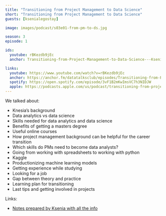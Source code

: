 ```yaml
---
title: "Transitioning from Project Management to Data Science"
short: "Transitioning from Project Management to Data Science"
guests: [ksenialegostay]

image: images/podcast/s03e01-from-pm-to-ds.jpg

season: 3
episode: 1

ids:
  youtube: rBKezdb9jEc
  anchor: Transitioning-from-Project-Management-to-Data-Science---Ksenia-Legostay-euig2a

links:
  youtube: https://www.youtube.com/watch?v=rBKezdb9jEc
  anchor: https://anchor.fm/datatalksclub/episodes/Transitioning-from-Project-Management-to-Data-Science---Ksenia-Legostay-euig2a
  spotify: https://open.spotify.com/episode/3vF1B2mKwImsVC7h3NIDJW
  apple: https://podcasts.apple.com/us/podcast/transitioning-from-project-management-to-data-science/id1541710331?i=1000516467544
---
```


We talked about:

- Knesia’s background
- Data analytics vs data science
- Skills needed for data analytics and data science
- Benefits of getting a masters degree
- Useful online courses
- How project management background can be helpful for the career transition
- Which skills do PMs need to become data analysts?
- Going from working with spreadsheets to working with python
- Kaggle
- Productionizing machine learning models
- Getting experience while studying
- Looking for a job
- Gap between theory and practice
- Learning plan for transitioning
- Last tips and getting involved in projects

Links:
- [Notes prepared by Ksenia with all the info](https://www.notion.so/ksenialeg/DataTalks-Club-7597e55f476040a5921db58d48cf718f)

